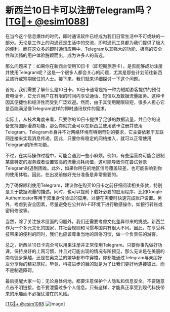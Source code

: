 # 新西兰10日卡可以注册Telegram吗？[[TG💪+ @esim1088](https://t.me/s/esim1088)]

在当今这个信息爆炸的时代，即时通讯软件已经成为我们日常生活中不可或缺的一部分。无论是工作上的沟通还是生活中的交流，即时通讯工具都为我们提供了极大的便利。而在这众多的即时通讯应用中，Telegram以其强大的功能、极高的安全性和流畅的用户体验脱颖而出，成为许多人的首选。

那么问题来了：如果你在新西兰使用10日卡（即短期旅游卡），是否能够成功注册并使用Telegram呢？这是一个很多人都会关心的问题，尤其是那些计划前往新西兰旅行或短期居住的人士。接下来，我们就来详细探讨一下这个问题。

首先，我们需要了解什么是10日卡。10日卡通常是指一种为短期游客提供的预付费电话卡，它允许用户在有限的时间内享受通话、短信以及数据流量服务。这种卡因其便捷性和经济性而受到广泛欢迎。然而，由于其使用期限较短，很多人担心它是否能满足像Telegram这样的即时通讯软件的需求。

实际上，从技术角度来看，只要你的10日卡提供了足够的数据流量，并且你的设备支持国际漫游功能，那么你就完全可以在新西兰使用该卡注册并使用Telegram。Telegram本身并不对网络环境有特别苛刻的要求，它主要依赖于互联网连接来实现消息传递。因此，只要你有稳定的网络接入，就可以正常使用Telegram的所有功能。

不过，在实际操作过程中，可能会遇到一些小麻烦。例如，有些运营商可能会限制某些特定的服务或者设置较高的流量消耗阈值，这可能导致你在尝试登录Telegram时遇到困难。此外，如果你所在的地区信号覆盖较差，也可能影响到你的使用体验。因此，在出发前做好充分准备是非常重要的。

为了确保顺利使用Telegram，建议你在购买10日卡之前仔细阅读相关条款，特别是关于数据流量的描述。同时，也可以提前下载好必要的应用程序，比如Google Authenticator等用于双重身份验证的应用，以便在需要时快速完成账户设置。另外，考虑到安全因素，尽量避免在公共Wi-Fi环境下进行敏感操作，如银行转账或密码修改等。

当然，除了关注技术层面的问题外，我们还需要考虑文化差异带来的挑战。新西兰作为一个多元文化的国家，其社会规则和习惯与国内有很大不同。因此，在享受科技带来的便利的同时，我们也应该尊重当地的风俗习惯，做一个负责任的游客。

总之，新西兰10日卡完全可以用来注册并正常使用Telegram。只要你事先做好功课，保持良好的上网习惯，并且对可能出现的情况有所预见，那么无论是在美丽的南岛徒步穿越，还是在奥克兰的繁华都市中穿梭，你都能通过Telegram与亲朋好友分享你的精彩旅程。毕竟，科技进步的目的就是为了让我们更好地连接彼此，而不是制造障碍。

最后提醒大家一句：无论身处何地，都要注意保护个人隐私和信息安全。不要随意点击不明链接，也不要泄露过多个人信息。只有这样，才能真正享受到现代科技带来的乐趣而不必担忧潜在的风险。

[[TG💪+ @esim1088](https://t.me/s/esim1088) ![Image](https://i.postimg.cc/4NQfJmqS/Snipaste-2025-05-13-00-14-12.png)]